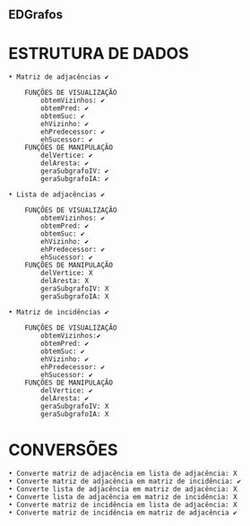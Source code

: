 ## EDGrafos

<h1>ESTRUTURA DE DADOS</h1>

	• Matriz de adjacências ✔
	
		FUNÇÕES DE VISUALIZAÇÃO
			obtemVizinhos: ✔ 
			obtemPred: ✔ 
			obtemSuc: ✔ 
			ehVizinho: ✔ 
			ehPredecessor: ✔ 
			ehSucessor: ✔ 
		FUNÇÕES DE MANIPULAÇÃO
			delVertice: ✔ 
			delAresta: ✔ 
			geraSubgrafoIV: ✔
			geraSubgrafoIA: ✔

	• Lista de adjacências ✔
	
		FUNÇÕES DE VISUALIZAÇÃO
			obtemVizinhos: ✔
			obtemPred: ✔
			obtemSuc: ✔
			ehVizinho: ✔
			ehPredecessor: ✔
			ehSucessor: ✔
		FUNÇÕES DE MANIPULAÇÃO
			delVertice: X
			delAresta: X
			geraSubgrafoIV: X
			geraSubgrafoIA: X
        
	• Matriz de incidências ✔
	
		FUNÇÕES DE VISUALIZAÇÃO
			obtemVizinhos:✔
			obtemPred: ✔
			obtemSuc: ✔
			ehVizinho: ✔
			ehPredecessor: ✔
			ehSucessor: ✔
		FUNÇÕES DE MANIPULAÇÃO
			delVertice: ✔
			delAresta: ✔
			geraSubgrafoIV: X
			geraSubgrafoIA: X

<h1>CONVERSÕES</h1>
				
	• Converte matriz de adjacência em lista de adjacência: X
	• Converte matriz de adjacência em matriz de incidência: ✔
	• Converte lista de adjacência em matriz de adjacência: X
	• Converte lista de adjacência em matriz de incidência: X
	• Converte matriz de incidência em lista de adjacência: X
	• Converte matriz de incidência em matriz de adjacência ✔

